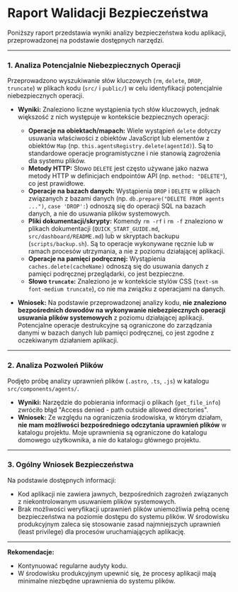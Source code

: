 # Raport Walidacji Bezpieczeństwa

Poniższy raport przedstawia wyniki analizy bezpieczeństwa kodu aplikacji, przeprowadzonej na podstawie dostępnych narzędzi.

---

### 1. Analiza Potencjalnie Niebezpiecznych Operacji

Przeprowadzono wyszukiwanie słów kluczowych (`rm`, `delete`, `DROP`, `truncate`) w plikach kodu (`src/` i `public/`) w celu identyfikacji potencjalnie niebezpiecznych operacji.

*   **Wyniki:** Znaleziono liczne wystąpienia tych słów kluczowych, jednak większość z nich występuje w kontekście bezpiecznych operacji:
    *   **Operacje na obiektach/mapach:** Wiele wystąpień `delete` dotyczy usuwania właściwości z obiektów JavaScript lub elementów z obiektów `Map` (np. `this.agentsRegistry.delete(agentId)`). Są to standardowe operacje programistyczne i nie stanowią zagrożenia dla systemu plików.
    *   **Metody HTTP:** Słowo `DELETE` jest często używane jako nazwa metody HTTP w definicjach endpointów API (np. `method: "DELETE"`), co jest prawidłowe.
    *   **Operacje na bazach danych:** Wystąpienia `DROP` i `DELETE` w plikach związanych z bazami danych (np. `db.prepare("DELETE FROM agents ...")`, `case 'DROP':`) odnoszą się do operacji SQL na bazach danych, a nie do usuwania plików systemowych.
    *   **Pliki dokumentacji/skrypty:** Komendy `rm -rf` i `rm -f` znaleziono w plikach dokumentacji (`QUICK_START_GUIDE.md`, `src/dashboard/README.md`) lub w skryptach backupu (`scripts/backup.sh`). Są to operacje wykonywane ręcznie lub w ramach procesów utrzymania, a nie z poziomu działającej aplikacji.
    *   **Operacje na pamięci podręcznej:** Wystąpienia `caches.delete(cacheName)` odnoszą się do usuwania danych z pamięci podręcznej przeglądarki, co jest bezpieczne.
    *   **Słowo `truncate`:** Znaleziono je w kontekście stylów CSS (`text-sm font-medium truncate`), co nie ma związku z operacjami na danych.

*   **Wniosek:** Na podstawie przeprowadzonej analizy kodu, **nie znaleziono bezpośrednich dowodów na wykonywanie niebezpiecznych operacji usuwania plików systemowych** z poziomu działającej aplikacji. Potencjalne operacje destrukcyjne są ograniczone do zarządzania danymi w bazach danych lub pamięci podręcznej, co jest zgodne z oczekiwanym działaniem aplikacji.

---

### 2. Analiza Pozwoleń Plików

Podjęto próbę analizy uprawnień plików (`.astro`, `.ts`, `.js`) w katalogu `src/components/agents/`.

*   **Wyniki:** Narzędzie do pobierania informacji o plikach (`get_file_info`) zwróciło błąd "Access denied - path outside allowed directories".
*   **Wniosek:** Ze względu na ograniczenia środowiska, w którym działam, **nie mam możliwości bezpośredniego odczytania uprawnień plików** w katalogu projektu. Moje uprawnienia są ograniczone do katalogu domowego użytkownika, a nie do katalogu głównego projektu.

---

### 3. Ogólny Wniosek Bezpieczeństwa

Na podstawie dostępnych informacji:
*   Kod aplikacji nie zawiera jawnych, bezpośrednich zagrożeń związanych z niekontrolowanym usuwaniem plików systemowych.
*   Brak możliwości weryfikacji uprawnień plików uniemożliwia pełną ocenę bezpieczeństwa na poziomie dostępu do systemu plików. W środowisku produkcyjnym zaleca się stosowanie zasad najmniejszych uprawnień (least privilege) dla procesów uruchamiających aplikację.

---

**Rekomendacje:**
*   Kontynuować regularne audyty kodu.
*   W środowisku produkcyjnym upewnić się, że procesy aplikacji mają minimalne niezbędne uprawnienia do systemu plików.

